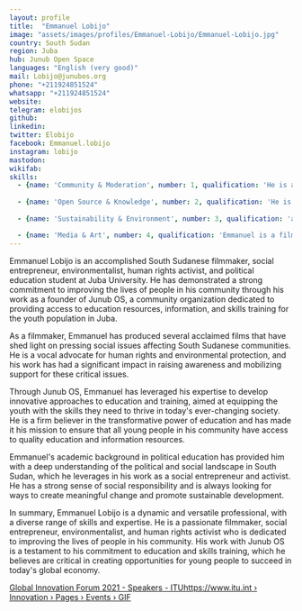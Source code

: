 ```yaml
---
layout: profile
title:  "Emmanuel Lobijo"
image: "assets/images/profiles/Emmanuel-Lobijo/Emmanuel-Lobijo.jpg"
country: South Sudan
region: Juba
hub: Junub Open Space
languages: "English (very good)"
mail: Lobijo@junubos.org
phone: "+211924851524"
whatsapp: "+211924851524"
website: 
telegram: elobijos
github: 
linkedin: 
twitter: Elobijo
facebook: Emmanuel.lobijo
instagram: lobijo
mastodon: 
wikifab:
skills:
  - {name: 'Community & Moderation', number: 1, qualification: 'He is an expert in Bitcoin and blockchain, using it for a social cause, e.g using eatBCH to supply food for the needy "[How our Global Youth Ambassadors are helping their communities during coronavirus crisis](https://theirworld.org/news/how-global-youth-ambassadors-help-communities-in-coronavirus-crisis/)"'}
  
  - {name: 'Open Source & Knowledge', number: 2, qualification: 'He is an Open tech trainer who has built a team of open tech enthusiasts, who can be able to build basic tools and materials that can solve basic problems like access to light'}
  
  - {name: 'Sustainability & Environment', number: 3, qualification: 'as an environmentalist, he is a climate change activist, SDG champion, and enthusiast for creating change activist "[Fighting From The Frontlines: African Climate Activists](https://climatetracker.org/fighting-from-the-frontlines-african-climate-activists/)"'}

  - {name: 'Media & Art', number: 4, qualification: 'Emmanuel is a filmmaker, has produced several acclaimed films that have shed light on pressing social issues affecting South Sudanese communities "[South Sudan’s Sosywood: Coming soon to a screen near you?](https://www.howwemadeitinafrica.com/south-sudans-sosywood-coming-soon-to-a-screen-near-you/61802/) [The Ebenezer show: 20 minutes with Emmanuel Lobijo on reducing Youth Crime in South Sudan"](https://www.youtube.com/watch?v=zXzZieD-lGY)"'}
---
```

Emmanuel Lobijo is an accomplished South Sudanese filmmaker, social entrepreneur, environmentalist, human rights activist, and political education student at Juba University. He has demonstrated a strong commitment to improving the lives of people in his community through his work as a founder of Junub OS, a community organization dedicated to providing access to education resources, information, and skills training for the youth population in Juba.

As a filmmaker, Emmanuel has produced several acclaimed films that have shed light on pressing social issues affecting South Sudanese communities. He is a vocal advocate for human rights and environmental protection, and his work has had a significant impact in raising awareness and mobilizing support for these critical issues.

Through Junub OS, Emmanuel has leveraged his expertise to develop innovative approaches to education and training, aimed at equipping the youth with the skills they need to thrive in today's ever-changing society. He is a firm believer in the transformative power of education and has made it his mission to ensure that all young people in his community have access to quality education and information resources.

Emmanuel's academic background in political education has provided him with a deep understanding of the political and social landscape in South Sudan, which he leverages in his work as a social entrepreneur and activist. He has a strong sense of social responsibility and is always looking for ways to create meaningful change and promote sustainable development.

In summary, Emmanuel Lobijo is a dynamic and versatile professional, with a diverse range of skills and expertise. He is a passionate filmmaker, social entrepreneur, environmentalist, and human rights activist who is dedicated to improving the lives of people in his community. His work with Junub OS is a testament to his commitment to education and skills training, which he believes are critical in creating opportunities for young people to succeed in today's global economy.

[Global Innovation Forum 2021 - Speakers - ITUhttps://www.itu.int › Innovation › Pages › Events › GIF](https://www.itu.int/en/ITU-D/Innovation/Pages/Events/2021/GIF/Speakers.aspx)
